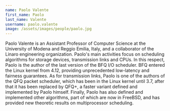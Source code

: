 ```yaml
---
name: Paolo Valente
first_name: Paolo
last_name: Valente
username: paolo.valente
image: /assets/images/people/paolo.jpg
---
```

Paolo Valente is an Assistant Professor of Computer Science at the University of Modena and Reggio Emilia, Italy, and a collaborator of the Linaro engineering organization. Paolo's main activities focus on scheduling algorithms for storage devices, transmission links and CPUs. In this respect, Paolo is the author of the last version of the BFQ I/O scheduler. BFQ entered the Linux kernel from 4.12, providing unprecedented low-latency and fairness guarantees. As for transmission links, Paolo is one of the authors of the QFQ packet scheduler, which has been in the Linux kernel until 3.7, after that it has been replaced by QFQ+, a faster variant defined and implemented by Paolo himself. Finally, Paolo has also defined and implemented other algorithms, part of which are now in FreeBSD, and has provided new theoretic results on multiprocessor scheduling.